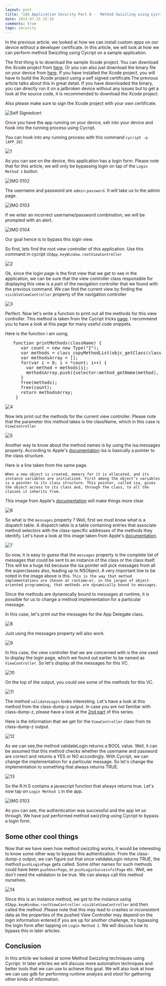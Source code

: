 ```yaml
---
layout: post
title: "iOS Application Security Part 8 -  Method Swizzling using Cycript"
date: 2013-07-25 15:16
comments: true
tags: security
---
```

In the previous article, we looked at how we can install custom apps on our device without a developer certificate. In this article, we will look at how we can perform method Swizzling using Cycript on a sample application.

The first thing is to download the sample Xcode project. You can download the Xcode project from [here](https://dl.dropboxusercontent.com/u/34557464/MethodSwizzlingDemo.zip). Or you can also just download the binary file on your device from [here](https://dl.dropboxusercontent.com/u/34557464/MethodSwizzlingDemo.ipa). If you have installed the Xcode project, you will have to build the Xcode project using a self signed certificate.The previous article talks about this in great detail. If you have downloaded the binary, you can directly run it on a jailbroken device without any issues but to get a look at the source code, it is recommended to download the Xcode project.

<!-- more -->

Also please make sure to sign the Xcode project with your own certificate.

![Self Signedcert]( /images/posts/ios8/Self-signedcert.png)

Once you have the app running on your device, ssh into your device and hook into the running process using Cycript.

You can hook into any running process with this command `cycript -p [APP_ID]`

![1]( /images/posts/ios8/1.png)

As you can see on the device, this application has a login form. Please note that for this article, we will only be bypassing login on tap of the `Login Method 1` button.

![IMG 0102]( /images/posts/ios8/IMG_0102.PNG)

The username and password are `admin:password`. It will take us to the admin page.

![IMG 0103]( /images/posts/ios8/IMG_0103.PNG)

If we enter an incorrect username/password combination, we will be prompted with an alert.

![IMG 0104]( /images/posts/ios8/IMG_0104.PNG)

Our goal hence is to bypass this login view.

So first, lets find the root view controller of this application. Use this command in cycript `UIApp.keyWindow.rootViewController`

![2]( /images/posts/ios8/2.png)

Ok, since the login page is the first view that we get to see in the application, we can be sure that the view controller class responsible for displaying this view is a part of the navigation controller that we found with the previous command. We can find the current view by finding the `visibleViewController` property of the navigation controller

![3]( /images/posts/ios8/3.png)

Perfect. Now let's write a function to print out all the methods for this view controller. This method is taken from the Cycript tricks [page](http://iphonedevwiki.net/index.php/Cycript_Tricks). I recommend you to have a look at this page for many useful code snippets.

Here is the function i am using.

<pre>	function printMethods(className) {
	  var count = new new Type("I");
	  var methods = class_copyMethodList(objc_getClass(className), count);
	  var methodsArray = [];
	  for(var i = 0; i < *count; i++) {
	    var method = methods[i];
	    methodsArray.push({selector:method_getName(method), implementation:method_getImplementation(method)});
	  }
	  free(methods);
	  free(count);
	  return methodsArray;
	}
</pre>

![4]( /images/posts/ios8/4.png)

Now lets print out the methods for the current view controller. Please note that the parameter this method takes is the className, which in this case is `ViewController`

![5]( /images/posts/ios8/5.png)

Another way to know about the method names is by using the isa.messages property. According to Apple's [documentation](http://developer.apple.com/library/ios/#DOCUMENTATION/Cocoa/Conceptual/ObjCRuntimeGuide/Articles/ocrtHowMessagingWorks.html#//apple_ref/doc/uid/TP40008048-CH104-SW1) isa is basically a pointer to the class structure.

Here is a line taken from the same page.

`When a new object is created, memory for it is allocated, and its instance variables are initialized. First among the object’s variables is a pointer to its class structure. This pointer, called isa, gives the object access to its class and, through the class, to all the classes it inherits from.`

This image from Apple's [documentation](http://developer.apple.com/library/ios/#DOCUMENTATION/Cocoa/Conceptual/ObjCRuntimeGuide/Articles/ocrtHowMessagingWorks.html#//apple_ref/doc/uid/TP40008048-CH104-SW1) will make things more clear.

![6]( /images/posts/ios8/6.png)

So what is the `messages` property ? Well, first we must know what is a dispatch table. A dispatch table is a table containing entries that associate method selectors with the class-specific addresses of the methods they identify. Let's have a look at this image taken from Apple's [documentation](http://developer.apple.com/library/ios/#DOCUMENTATION/Cocoa/Conceptual/ObjCRuntimeGuide/Articles/ocrtHowMessagingWorks.html#//apple_ref/doc/uid/TP40008048-CH104-SW1).

![7]( /images/posts/ios8/7.png)

So now, it is easy to guess that the `messages` property is the complete list of messages that could be sent to an instance of the class or the class itself. This will be a huge list because the isa pointer will pick messages from all the superclasses also, leading up to NSObject. A very important line to be noted in the image above is this. `This is the way that method implementations are chosen at runtime—or, in the jargon of object-oriented programming, that methods are dynamically bound to messages.`

Since the methods are dynamically bound to messages at runtime, it is possible for us to change a method implementation for a particular message.

In this case, let's print out the messages for the App Delegate class.

![8]( /images/posts/ios8/8.png)

Just using the messages property will also work.

![9]( /images/posts/ios8/9.png)

In this case, the view controller that we are concerned with is the one used to display the login page, which we found out earlier to be named as `ViewController`. So let's display all the messages for this VC.

![10]( /images/posts/ios8/10.png)

On the top of the output, you could see some of the methods for this VC.

![11]( /images/posts/ios8/11.png)

The method `validateLogin` looks interesting. Let's have a look at this method from the class-dump-z output. In case you are not familiar with class-dump-z, please have a look at the [2nd part](http://resources.infosecinstitute.com/ios-application-security-part-2-getting-class-information-of-ios-apps/) of this series.

Here is the information that we get for the `ViewController` class from its class-dump-z output.

![12]( /images/posts/ios8/12.png)

As we can see,the method validateLogin returns a BOOL value. Well, it can be assumed that this method checks whether the username and password are correct and returns a YES or NO accordingly. With Cycript, we can change the implementation for a particular message. So let's change the implementation to something that always returns TRUE.

![13]( /images/posts/ios8/13.png)

So the R.H.S contains a javascript function that always returns true. Let's now tap on `Login Method 1` in the app.

![IMG 0103]( /images/posts/ios8/IMG_0103.PNG)

As you can see, the authentication was successful and the app let us through. We have just performed method swizzling using Cycript to bypass a login form.

## Some other cool things

Now that we have seen how method swizzling works, it would be interesting to know some other way to bypass this authentication. From the class-dump-z output, we can figure out that once validateLogin returns TRUE, the method `pushLoginPage` gets called. Some other names for such methods could have been `pushUserPage`, or `pushLoginSuccessfulPage` etc. Well, we don't need the validation to be true. We can always call this method ourselves.

![14]( /images/posts/ios8/14.png)

Since this is an instance method, we got to the instance using `UIApp.keyWindow.rootViewController.visibleViewController` and then called the method .Please note that this may lead to crashes or inconsistent data as the properties of the pushed View Controller may depend on the login information entered.If you are up for another challenge, try bypassing the login form after tapping on `Login Method 2`. We will discuss how to bypass this in later articles.

## Conclusion

In this article we looked at some Method Swizzling techniques using Cycript. In later articles we will discuss more automation techniques and better tools that we can use to achieve this goal. We will also look at how we can use gdb for performing runtime analysis and otool for gathering other kinds of information.
